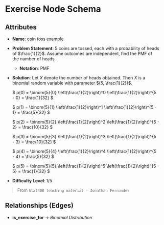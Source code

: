 # Exercise Node Schema

## Attributes

- **Name**: coin toss example

- **Problem Statement**:
  5 coins are tossed, each with a probability of heads of $\frac{1}{2}$. Assume outcomes are independent, find the PMF of the number of heads.
  - **Notation**: PMF

- **Solution**:
  Let $X$ denote the number of heads obtained. Then $X$ is a binomial random variable with parameter $(5, \frac{1}{2})$.

  $
  p(0) = \binom{5}{0} \left(\frac{1}{2}\right)^0 \left(\frac{1}{2}\right)^{5 - 0} = \frac{1}{32}
  $

  $
  p(1) = \binom{5}{1} \left(\frac{1}{2}\right)^1 \left(\frac{1}{2}\right)^{5 - 1} = \frac{5}{32}
  $

  $
  p(2) = \binom{5}{2} \left(\frac{1}{2}\right)^2 \left(\frac{1}{2}\right)^{5 - 2} = \frac{10}{32}
  $

  $
  p(3) = \binom{5}{3} \left(\frac{1}{2}\right)^3 \left(\frac{1}{2}\right)^{5 - 3} = \frac{10}{32}
  $

  $
  p(4) = \binom{5}{4} \left(\frac{1}{2}\right)^4 \left(\frac{1}{2}\right)^{5 - 4} = \frac{5}{32}
  $

  $
  p(5) = \binom{5}{5} \left(\frac{1}{2}\right)^5 \left(\frac{1}{2}\right)^{5 - 5} = \frac{1}{32}
  $

- **Difficulty Level**: 1/5

> From `Stat400 teaching material - Jonathan Fernandez`

## Relationships (Edges)

- **is_exercise_for** → *Binomial Distribution*